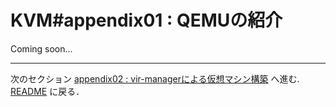 # KVM#appendix01 : QEMUの紹介
Coming soon...

---

次のセクション [appendix02 : vir-managerによる仮想マシン構築](./UseWebVirtMgr.md) へ進む.
[README](./README.md) に戻る．
